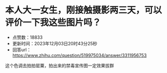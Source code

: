 # 本人大一女生，刚接触摄影两三天，可以评价一下我这些图片吗？
- 点赞数：18833
- 更新时间：2023年12月03日20时43分25秒
- 回答url：https://www.zhihu.com/question/519975034/answer/3311956753
<body>
 <p data-pid="c2QqKGCa">这个色调去拍拍罂粟，拍出来的禁毒宣传图一定效果拔群</p>
</body>